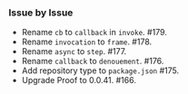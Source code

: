 ### Issue by Issue

 * Rename `cb` to `callback` in `invoke`. #179.
 * Rename `invocation` to `frame`. #178.
 * Rename `async` to `step`. #177.
 * Rename `callback` to `denouement`. #176.
 * Add repository type to `package.json` #175.
 * Upgrade Proof to 0.0.41. #166.
